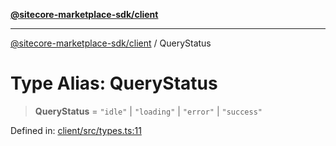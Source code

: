 [**@sitecore-marketplace-sdk/client**](../README.md)

***

[@sitecore-marketplace-sdk/client](../README.md) / QueryStatus

# Type Alias: QueryStatus

> **QueryStatus** = `"idle"` \| `"loading"` \| `"error"` \| `"success"`

Defined in: [client/src/types.ts:11](https://github.com/Sitecore/sitecore-marketplace-sdk/blob/1f70c0e343ae7c5af199be23e7e4eec043951068/packages/client/src/types.ts#L11)

